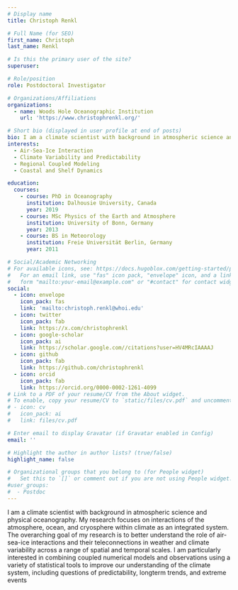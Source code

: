 ```yaml
---
# Display name
title: Christoph Renkl

# Full Name (for SEO)
first_name: Christoph
last_name: Renkl

# Is this the primary user of the site?
superuser:   

# Role/position
role: Postdoctoral Investigator

# Organizations/Affiliations
organizations:
  - name: Woods Hole Oceanographic Institution
    url: 'https://www.christophrenkl.org/'

# Short bio (displayed in user profile at end of posts)
bio: I am a climate scientist with background in atmospheric science and physical oceanography. My research focuses on interactions of the atmosphere, ocean, and cryosphere within climate as an integrated system. The overarching goal of my research is to better understand the role of air-sea-ice interactions and their teleconnections in weather and climate variability across a range of spatial and temporal scales. I am particularly interested in combining coupled numerical models and observations using a variety of statistical tools to improve our understanding of the climate system, including questions of predictability, longterm trends, and extreme events.
interests:
  - Air-Sea-Ice Interaction
  - Climate Variability and Predictability
  - Regional Coupled Modeling
  - Coastal and Shelf Dynamics

education:
  courses:
    - course: PhD in Oceanography
      institution: Dalhousie University, Canada
      year: 2019
    - course: MSc Physics of the Earth and Atmosphere
      institution: University of Bonn, Germany
      year: 2013
    - course: BS in Meteorology
      institution: Freie Universität Berlin, Germany
      year: 2011

# Social/Academic Networking
# For available icons, see: https://docs.hugoblox.com/getting-started/page-builder/#icons
#   For an email link, use "fas" icon pack, "envelope" icon, and a link in the
#   form "mailto:your-email@example.com" or "#contact" for contact widget.
social:
  - icon: envelope
    icon_pack: fas
    link: 'mailto:christoph.renkl@whoi.edu'
  - icon: twitter
    icon_pack: fab
    link: https://x.com/christophrenkl
  - icon: google-scholar
    icon_pack: ai
    link: https://scholar.google.com//citations?user=HV4MRcIAAAAJ
  - icon: github
    icon_pack: fab
    link: https://github.com/christophrenkl
  - icon: orcid
    icon_pack: fab
    link: https://orcid.org/0000-0002-1261-4099
# Link to a PDF of your resume/CV from the About widget.
# To enable, copy your resume/CV to `static/files/cv.pdf` and uncomment the lines below.
# - icon: cv
#   icon_pack: ai
#   link: files/cv.pdf

# Enter email to display Gravatar (if Gravatar enabled in Config)
email: ''

# Highlight the author in author lists? (true/false)
highlight_name: false

# Organizational groups that you belong to (for People widget)
#   Set this to `[]` or comment out if you are not using People widget.
#user_groups:
#  - Postdoc
---
```


I am a climate scientist with background in atmospheric science and physical oceanography. My research focuses on interactions of the atmosphere, ocean, and cryosphere within climate as an integrated system. The overarching goal of my research is to better understand the role of air-sea-ice interactions and their teleconnections in weather and climate variability across a range of spatial and temporal scales. I am particularly interested in combining coupled numerical models and observations using a variety of statistical tools to improve our understanding of the climate system, including questions of predictability, longterm trends, and extreme events